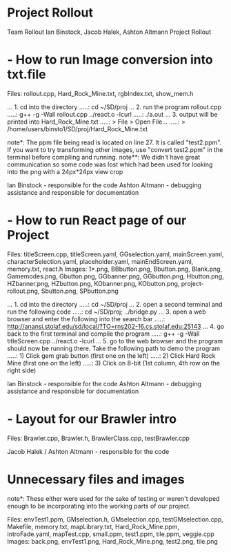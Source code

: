 # Project Rollout


Team Rollout
Ian Binstock, Jacob Halek, Ashton Altmann
Project Rollout


# - How to run Image conversion into txt.file
Files: rollout.cpp, Hard_Rock_Mine.txt, rgbIndex.txt, show_mem.h

... 1. cd into the directory
.....: cd ~/SD/proj
... 2. run the program rollout.cpp
.....: g++ -g -Wall rollout.cpp ../react.o -lcurl
.....: ./a.out
... 3. output will be printed into Hard_Rock_Mine.txt
.....: > File > Open File...
.....: > /home/users/binsto1/SD/proj/Hard_Rock_Mine.txt

note*: The ppm file being read is located on line 27. It is called "test2.ppm". If you want to try transforming other images, use "convert <png> test2.ppm" in the terminal before compiling and running.
note**: We didn't have great communication so some code was lost which had been used for looking into the png with a 24px*24px view crop

Ian Binstock - responsible for the code
Ashton Altmann - debugging assistance and responsible for documentation


# - How to run React page of our Project
Files: titleScreen.cpp, titleScreen.yaml, GGselection.yaml, mainScreen.yaml, characterSelection.yaml, placeholder.yaml, mainEndScreen.yaml, memory.txt, react.h
Images: 1*.png, BBbutton.png, Bbutton.png, Blank.png, Gamemodes.png, Gbutton.png, GGbanner.png, GGbutton.png, Hbutton.png, HZbanner.png, HZbutton.png, KObanner.png, KObutton.png, project-rollout.png, Sbutton.png, SPbutton.png

... 1. cd into the directory
.....: cd ~/SD/proj
... 2. open a second terminal and run the following code
.....: cd ~/SD/proj; ../bridge.py
... 3. open a web browser and enter the following into the search bar
.....: http://anansi.stolaf.edu/sd/local/?TO=rns202-16.cs.stolaf.edu:25143
... 4. go back to the first terminal and compile the program
.....: g++ -g -Wall titleScreen.cpp ../react.o -lcurl
... 5. go to the web browser and the program should now be running there. Take the following path to demo the program
.....: 1) Click gem grab button (first one on the left)
.....: 2) Click Hard Rock Mine (first one on the left)
.....: 3) Click on 8-bit (1st column, 4th row on the right side)

Ian Binstock - responsible for the code
Ashton Altmann - debugging assistance and responsible for documentation


# - Layout for our Brawler intro
Files: Brawler.cpp, Brawler.h, BrawlerClass.cpp, testBrawler.cpp

Jacob Halek / Ashton Altmann - responsible for the code


# Unnecessary files and images
note*: These either were used for the sake of testing or weren't developed enough to be incorporating into the working parts of our project.

Files: envTest1.ppm, GMselection.h, GMselection.cpp, testGMselection.cpp, Makefile, memory.txt, mapLibrary.txt, Hard_Rock_Mine.ppm, introFade.yaml, mapTest.cpp, small.ppm, test1.ppm, tile.ppm, veggie.cpp
Images: back.png, envTest1.png, Hard_Rock_Mine.png, test2.png, tile.png

